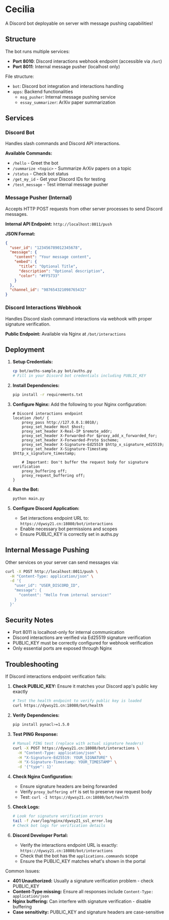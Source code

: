 # Cecilia

A Discord bot deployable on server with message pushing capabilities!

## Structure

The bot runs multiple services:
- **Port 8010**: Discord interactions webhook endpoint (accessible via `/bot`)
- **Port 8011**: Internal message pusher (localhost only)

File structure:
- `bot`: Discord bot integration and interactions handling
- `apps`: Backend functionalities
  - `msg_pusher`: Internal message pushing service
  - `essay_summarizer`: ArXiv paper summarization

## Services

### Discord Bot
Handles slash commands and Discord API interactions.

**Available Commands:**
- `/hello` - Greet the bot
- `/summarize <topic>` - Summarize ArXiv papers on a topic
- `/status` - Check bot status
- `/get_my_id` - Get your Discord IDs for testing
- `/test_message` - Test internal message pusher

### Message Pusher (Internal)
Accepts HTTP POST requests from other server processes to send Discord messages.

**Internal API Endpoint:** `http://localhost:8011/push`

**JSON Format:**
```json
{
  "user_id": "123456789012345678",
  "message": {
    "content": "Your message content",
    "embed": {
      "title": "Optional Title",
      "description": "Optional description",
      "color": "#FF5733"
    }
  },
  "channel_id": "987654321098765432"
}
```

### Discord Interactions Webhook
Handles Discord slash command interactions via webhook with proper signature verification.

**Public Endpoint:** Available via Nginx at `/bot/interactions`

## Deployment

1. **Setup Credentials:**
   ```bash
   cp bot/auths-sample.py bot/auths.py
   # Fill in your Discord bot credentials including PUBLIC_KEY
   ```

2. **Install Dependencies:**
   ```bash
   pip install -r requirements.txt
   ```

3. **Configure Nginx:**
   Add the following to your Nginx configuration:
   ```nginx
   # Discord interactions endpoint
   location /bot/ {
       proxy_pass http://127.0.0.1:8010/;
       proxy_set_header Host $host;
       proxy_set_header X-Real-IP $remote_addr;
       proxy_set_header X-Forwarded-For $proxy_add_x_forwarded_for;
       proxy_set_header X-Forwarded-Proto $scheme;
       proxy_set_header X-Signature-Ed25519 $http_x_signature_ed25519;
       proxy_set_header X-Signature-Timestamp $http_x_signature_timestamp;
       
       # Important: Don't buffer the request body for signature verification
       proxy_buffering off;
       proxy_request_buffering off;
   }
   ```

4. **Run the Bot:**
   ```bash
   python main.py
   ```

5. **Configure Discord Application:**
   - Set interactions endpoint URL to: `https://dywsy21.cn:18080/bot/interactions`
   - Enable necessary bot permissions and scopes
   - Ensure PUBLIC_KEY is correctly set in auths.py

## Internal Message Pushing

Other services on your server can send messages via:

```bash
curl -X POST http://localhost:8011/push \
  -H "Content-Type: application/json" \
  -d '{
    "user_id": "USER_DISCORD_ID",
    "message": {
      "content": "Hello from internal service!"
    }
  }'
```

## Security Notes

- Port 8011 is localhost-only for internal communication
- Discord interactions are verified via Ed25519 signature verification
- PUBLIC_KEY must be correctly configured for webhook verification
- Only essential ports are exposed through Nginx

## Troubleshooting

If Discord interactions endpoint verification fails:

1. **Check PUBLIC_KEY:** Ensure it matches your Discord app's public key exactly
   ```bash
   # Test the health endpoint to verify public key is loaded
   curl https://dywsy21.cn:18080/bot/health
   ```

2. **Verify Dependencies:**
   ```bash
   pip install pynacl>=1.5.0
   ```

3. **Test PING Response:**
   ```bash
   # Manual PING test (replace with actual signature headers)
   curl -X POST https://dywsy21.cn:18080/bot/interactions \
     -H "Content-Type: application/json" \
     -H "X-Signature-Ed25519: YOUR_SIGNATURE" \
     -H "X-Signature-Timestamp: YOUR_TIMESTAMP" \
     -d '{"type": 1}'
   ```

4. **Check Nginx Configuration:**
   - Ensure signature headers are being forwarded
   - Verify `proxy_buffering off` is set to preserve raw request body
   - Test: `curl -I https://dywsy21.cn:18080/bot/health`

5. **Check Logs:**
   ```bash
   # Look for signature verification errors
   tail -f /var/log/nginx/dywsy21_ssl_error.log
   # Check bot logs for verification details
   ```

6. **Discord Developer Portal:**
   - Verify the interactions endpoint URL is exactly: `https://dywsy21.cn:18080/bot/interactions`
   - Check that the bot has the `applications.commands` scope
   - Ensure the PUBLIC_KEY matches what's shown in the portal

Common Issues:
- **401 Unauthorized:** Usually a signature verification problem - check PUBLIC_KEY
- **Content-Type missing:** Ensure all responses include `Content-Type: application/json`
- **Nginx buffering:** Can interfere with signature verification - disable buffering
- **Case sensitivity:** PUBLIC_KEY and signature headers are case-sensitive

